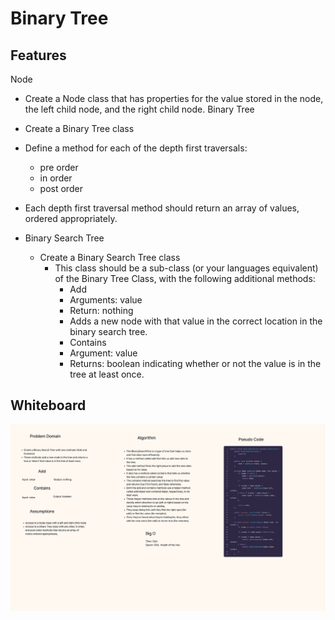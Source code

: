 # Binary Tree

## Features

Node
- Create a Node class that has properties for the value stored in the node, the left child node, and the right child node.
Binary Tree
- Create a Binary Tree class
- Define a method for each of the depth first traversals:
  - pre order
  - in order
  - post order
- Each depth first traversal method should return an array of values, ordered appropriately.

- Binary Search Tree
  - Create a Binary Search Tree class
    - This class should be a sub-class (or your languages equivalent) of the Binary Tree Class, with the following additional methods:
      - Add
      - Arguments: value
      - Return: nothing
      - Adds a new node with that value in the correct location in the binary search tree.
      - Contains
      - Argument: value
      - Returns: boolean indicating whether or not the value is in the tree at least once.

## Whiteboard
![cc15.png](..%2Fimg%2Fcc15.png)
